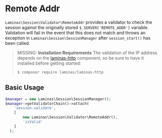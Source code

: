 # Remote Addr

`Laminas\Session\Validator\RemoteAddr` provides a validator to check the session
against the originally stored `$_SERVER['REMOTE_ADDR']` variable. Validation
will fail in the event that this does not match and throws an exception in
`Laminas\Session\SessionManager` after `session_start()` has been called.

> MISSING: **Installation Requirements**
> The validation of the IP address depends on the [laminas-http](https://docs.laminas.dev/laminas-http/) component, so be sure to have it installed before getting started:
>
> ```bash
> $ composer require laminas/laminas-http
> ```

## Basic Usage

```php
$manager = new Laminas\Session\SessionManager();
$manager->getValidatorChain()->attach(
    'session.validate',
    [
        new Laminas\Session\Validator\RemoteAddr(),
        'isValid'
    ]
  );
```
